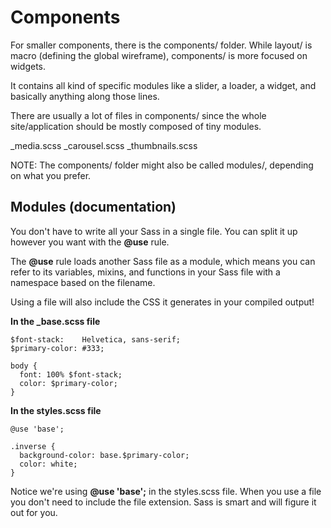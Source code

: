 # Components

For smaller components, there is the components/ folder. While layout/ is macro (defining the global wireframe), components/ is more focused on widgets.

It contains all kind of specific modules like a slider, a loader, a widget, and basically anything along those lines.

There are usually a lot of files in components/ since the whole site/application should be mostly composed of tiny modules.

_media.scss
_carousel.scss
_thumbnails.scss

NOTE: The components/ folder might also be called modules/, depending on what you prefer.


## Modules (documentation)

You don't have to write all your Sass in a single file. You can split it up however you want with the **@use** rule.

The **@use** rule loads another Sass file as a module, which means you can refer to its variables, mixins, and functions in your Sass file with a namespace based on the filename.

Using a file will also include the CSS it generates in your compiled output!

**In the _base.scss file**
```
$font-stack:    Helvetica, sans-serif;
$primary-color: #333;

body {
  font: 100% $font-stack;
  color: $primary-color;
}
```

**In the styles.scss file**
```
@use 'base';

.inverse {
  background-color: base.$primary-color;
  color: white;
}
```

Notice we're using **@use 'base';** in the styles.scss file.
When you use a file you don't need to include the file extension. Sass is smart and will figure it out for you.
